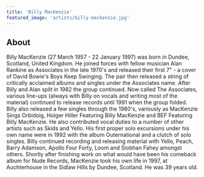 ```yaml
---
title: 'Billy MacKenzie'
featured_image: 'artists/billy-mackenzie.jpg'
---
```


## About

Billy MacKenzie (27 March 1957 - 22 January 1997) was born in Dundee, Scotland, United Kingdom. He joined forces with fellow musician Alan Rankine as Associates in the late 1970's and released their first 7" - a cover of David Bowie's Boys Keep Swinging. The pair then released a string of critically acclaimed albums and singles under the Associates name. After Billy and Alan split in 1982 the group continued. Now called The Associates, various line-ups (always with Billy on vocals and writing most of the material) continued to release records until 1991 when the group folded. Billy also released a few singles through the 1980's, variously as MacKenzie Sings Orbidoig, Holger Hiller Featuring Billy MacKenzie and BEF Featuring Billy MacKenzie. He also contributed vocal duties to a number of other artists such as Skids and Yello. His first proper solo excursions under his own name were in 1992 with the album Outernational and a clutch of solo singles. Billy continued recording and releasing material with Yello, Peach, Barry Adamson, Apollo Four Forty, Loom and Siobhan Fahey amongst others. Shortly after finishing work on what would have been his comeback album for Nude Records, MacKenzie took his own life in 1997, at Auchterhouse in the Sidlaw Hills by Dundee, Scotland. He was 39 years old.
